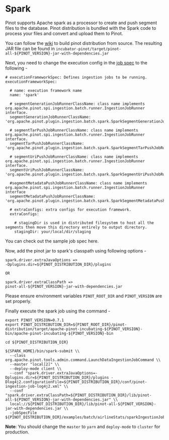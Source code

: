 # Spark

Pinot supports Apache spark as a processor to create and push segment files to the database. Pinot distribution is bundled with the Spark code to process your files and convert and upload them to Pinot.

You can follow the [wiki](../../getting-started/running-pinot-locally.md#build-from-source-or-download-the-distribution) to build pinot distribution from source. The resulting JAR file can be found in `incubator-pinot/target/pinot-all-${PINOT_VERSION}-jar-with-dependencies.jar`

Next, you need to change the execution config in the [job spec](./#create-schema-configuration) to the following -

```text
# executionFrameworkSpec: Defines ingestion jobs to be running.
executionFrameworkSpec:

  # name: execution framework name
  name: 'spark'

  # segmentGenerationJobRunnerClassName: class name implements org.apache.pinot.spi.ingestion.batch.runner.IngestionJobRunner interface.
  segmentGenerationJobRunnerClassName: 'org.apache.pinot.plugin.ingestion.batch.spark.SparkSegmentGenerationJobRunner'

  # segmentTarPushJobRunnerClassName: class name implements org.apache.pinot.spi.ingestion.batch.runner.IngestionJobRunner interface.
  segmentTarPushJobRunnerClassName: 'org.apache.pinot.plugin.ingestion.batch.spark.SparkSegmentTarPushJobRunner'

  # segmentUriPushJobRunnerClassName: class name implements org.apache.pinot.spi.ingestion.batch.runner.IngestionJobRunner interface.
  segmentUriPushJobRunnerClassName: 'org.apache.pinot.plugin.ingestion.batch.spark.SparkSegmentUriPushJobRunner'
  
  #segmentMetadataPushJobRunnerClassName: class name implements org.apache.pinot.spi.ingestion.batch.runner.IngestionJobRunner interface
  segmentMetadataPushJobRunnerClassName: 'org.apache.pinot.plugin.ingestion.batch.spark.SparkSegmentMetadataPushJobRunner'
  
  # extraConfigs: extra configs for execution framework.
  extraConfigs:

    # stagingDir is used in distributed filesystem to host all the segments then move this directory entirely to output directory.
    stagingDir: your/local/dir/staging
```

You can check out the sample job spec here.

Now, add the pinot jar to spark's classpath using following options -

```text
spark.driver.extraJavaOptions =>
-Dplugins.dir=${PINOT_DISTRIBUTION_DIR}/plugins

OR

spark.driver.extraClassPath =>
pinot-all-${PINOT_VERSION}-jar-with-dependencies.jar
```

Please ensure environment variables `PINOT_ROOT_DIR` and `PINOT_VERSION` are set properly.

Finally execute the spark job using the command -

```text
export PINOT_VERSION=0.7.1
export PINOT_DISTRIBUTION_DIR=${PINOT_ROOT_DIR}/pinot-distribution/target/apache-pinot-incubating-${PINOT_VERSION}-bin/apache-pinot-incubating-${PINOT_VERSION}-bin

cd ${PINOT_DISTRIBUTION_DIR}

${SPARK_HOME}/bin/spark-submit \\
  --class org.apache.pinot.tools.admin.command.LaunchDataIngestionJobCommand \\
  --master "local[2]" \\
  --deploy-mode client \\
  --conf "spark.driver.extraJavaOptions=-Dplugins.dir=${PINOT_DISTRIBUTION_DIR}/plugins -Dlog4j2.configurationFile=${PINOT_DISTRIBUTION_DIR}/conf/pinot-ingestion-job-log4j2.xml" \\
  --conf "spark.driver.extraClassPath=${PINOT_DISTRIBUTION_DIR}/lib/pinot-all-${PINOT_VERSION}-jar-with-dependencies.jar" \\
  local://${PINOT_DISTRIBUTION_DIR}/lib/pinot-all-${PINOT_VERSION}-jar-with-dependencies.jar \\
  -jobSpecFile ${PINOT_DISTRIBUTION_DIR}/examples/batch/airlineStats/sparkIngestionJobSpec.yaml
```

**Note**: You should change the `master` to `yarn` and `deploy-mode` to `cluster` for production.

